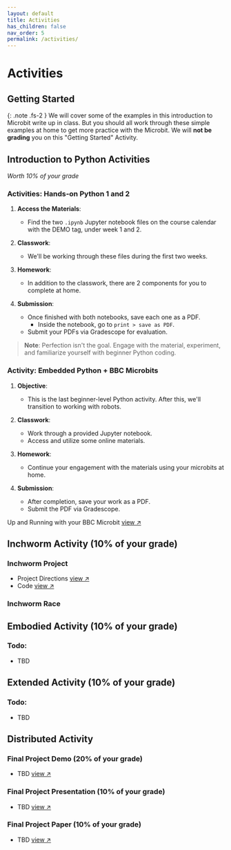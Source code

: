 ```yaml
---
layout: default
title: Activities
has_children: false
nav_order: 5
permalink: /activities/
---
```


# Activities

## Getting Started

{: .note .fs-2 }
We will cover some of the examples in this introduction to Microbit write up in class. But you should all work through these simple examples at home to get more practice with the Microbit. We will **not be grading** you on this "Getting Started" Activity.

## Introduction to Python Activities 
*Worth 10% of your grade*

### Activities: Hands-on Python 1 and 2

1. **Access the Materials**: 
   - Find the two `.ipynb` Jupyter notebook files on the course calendar with the DEMO tag, under week 1 and 2.
   
2. **Classwork**: 
   - We'll be working through these files during the first two weeks.
   
3. **Homework**: 
   - In addition to the classwork, there are 2 components for you to complete at home.
   
4. **Submission**:
   - Once finished with both notebooks, save each one as a PDF.
     - Inside the notebook, go to `print > save as PDF`.
   - Submit your PDFs via Gradescope for evaluation.

> **Note**: Perfection isn't the goal. Engage with the material, experiment, and familiarize yourself with beginner Python coding.

### Activity: Embedded Python + BBC Microbits

1. **Objective**: 
   - This is the last beginner-level Python activity. After this, we'll transition to working with robots.
   
2. **Classwork**: 
   - Work through a provided Jupyter notebook.
   - Access and utilize some online materials.
   
3. **Homework**: 
   - Continue your engagement with the materials using your microbits at home.
   
4. **Submission**: 
   - After completion, save your work as a PDF.
   - Submit the PDF via Gradescope.

Up and Running with your BBC Microbit <a href="https://microbit.org/get-started/first-steps/introduction/" target="_blank" rel="noopener">view &#x2197;</a>


## Inchworm Activity (10% of your grade)
### Inchworm Project

- Project Directions <a href="https://makecode.microbit.org/projects/inchworm" target="_blank" rel="noopener">view &#x2197;</a>
- Code <a href="https://makecode.microbit.org/_Ha2MkTc7kE7P" target="_blank" rel="noopener">view &#x2197;</a>

### Inchworm Race


## Embodied Activity (10% of your grade)
### Todo:
- TBD 


## Extended Activity (10% of your grade)
### Todo:
- TBD 

## Distributed Activity
### Final Project Demo (20% of your grade)
- TBD <a href="#" target="_blank" rel="noopener">view &#x2197;</a>

### Final Project Presentation (10% of your grade)
- TBD <a href="#" target="_blank" rel="noopener">view &#x2197;</a>

### Final Project Paper (10% of your grade)
- TBD <a href="#" target="_blank" rel="noopener">view &#x2197;</a>
